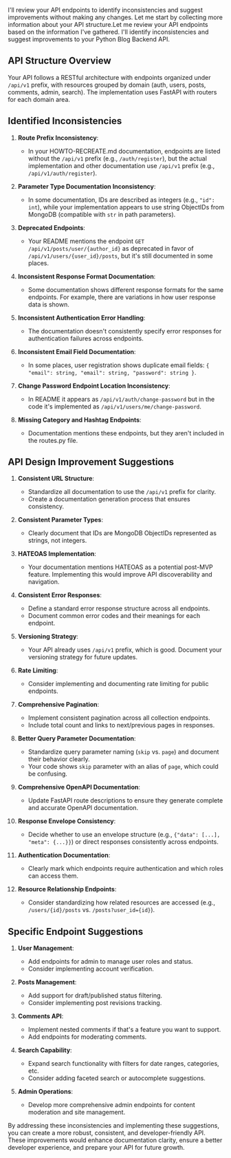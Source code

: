 I'll review your API endpoints to identify inconsistencies and suggest improvements without making any changes. Let me start by collecting more information about your API structure.Let me review your API endpoints based on the information I've gathered. I'll identify inconsistencies and suggest improvements to your Python Blog Backend API.

## API Structure Overview

Your API follows a RESTful architecture with endpoints organized under `/api/v1` prefix, with resources grouped by domain (auth, users, posts, comments, admin, search). The implementation uses FastAPI with routers for each domain area.

## Identified Inconsistencies

1. **Route Prefix Inconsistency**:
   - In your HOWTO-RECREATE.md documentation, endpoints are listed without the `/api/v1` prefix (e.g., `/auth/register`), but the actual implementation and other documentation use `/api/v1` prefix (e.g., `/api/v1/auth/register`).

2. **Parameter Type Documentation Inconsistency**:
   - In some documentation, IDs are described as integers (e.g., `"id": int`), while your implementation appears to use string ObjectIDs from MongoDB (compatible with `str` in path parameters).

3. **Deprecated Endpoints**:
   - Your README mentions the endpoint `GET /api/v1/posts/user/{author_id}` as deprecated in favor of `/api/v1/users/{user_id}/posts`, but it's still documented in some places.

4. **Inconsistent Response Format Documentation**:
   - Some documentation shows different response formats for the same endpoints. For example, there are variations in how user response data is shown.

5. **Inconsistent Authentication Error Handling**:
   - The documentation doesn't consistently specify error responses for authentication failures across endpoints.

6. **Inconsistent Email Field Documentation**:
   - In some places, user registration shows duplicate email fields: `{ "email": string, "email": string, "password": string }`.

7. **Change Password Endpoint Location Inconsistency**:
   - In README it appears as `/api/v1/auth/change-password` but in the code it's implemented as `/api/v1/users/me/change-password`.

8. **Missing Category and Hashtag Endpoints**:
   - Documentation mentions these endpoints, but they aren't included in the routes.py file.

## API Design Improvement Suggestions

1. **Consistent URL Structure**:
   - Standardize all documentation to use the `/api/v1` prefix for clarity.
   - Create a documentation generation process that ensures consistency.

2. **Consistent Parameter Types**:
   - Clearly document that IDs are MongoDB ObjectIDs represented as strings, not integers.

3. **HATEOAS Implementation**:
   - Your documentation mentions HATEOAS as a potential post-MVP feature. Implementing this would improve API discoverability and navigation.

4. **Consistent Error Responses**:
   - Define a standard error response structure across all endpoints.
   - Document common error codes and their meanings for each endpoint.

5. **Versioning Strategy**:
   - Your API already uses `/api/v1` prefix, which is good. Document your versioning strategy for future updates.

6. **Rate Limiting**:
   - Consider implementing and documenting rate limiting for public endpoints.

7. **Comprehensive Pagination**:
   - Implement consistent pagination across all collection endpoints.
   - Include total count and links to next/previous pages in responses.

8. **Better Query Parameter Documentation**:
   - Standardize query parameter naming (`skip` vs. `page`) and document their behavior clearly.
   - Your code shows `skip` parameter with an alias of `page`, which could be confusing.

9. **Comprehensive OpenAPI Documentation**:
   - Update FastAPI route descriptions to ensure they generate complete and accurate OpenAPI documentation.

10. **Response Envelope Consistency**:
    - Decide whether to use an envelope structure (e.g., `{"data": [...], "meta": {...}}`) or direct responses consistently across endpoints.

11. **Authentication Documentation**:
    - Clearly mark which endpoints require authentication and which roles can access them.

12. **Resource Relationship Endpoints**:
    - Consider standardizing how related resources are accessed (e.g., `/users/{id}/posts` vs. `/posts?user_id={id}`).

## Specific Endpoint Suggestions

1. **User Management**:
   - Add endpoints for admin to manage user roles and status.
   - Consider implementing account verification.

2. **Posts Management**:
   - Add support for draft/published status filtering.
   - Consider implementing post revisions tracking.

3. **Comments API**:
   - Implement nested comments if that's a feature you want to support.
   - Add endpoints for moderating comments.

4. **Search Capability**:
   - Expand search functionality with filters for date ranges, categories, etc.
   - Consider adding faceted search or autocomplete suggestions.

5. **Admin Operations**:
   - Develop more comprehensive admin endpoints for content moderation and site management.

By addressing these inconsistencies and implementing these suggestions, you can create a more robust, consistent, and developer-friendly API. These improvements would enhance documentation clarity, ensure a better developer experience, and prepare your API for future growth.